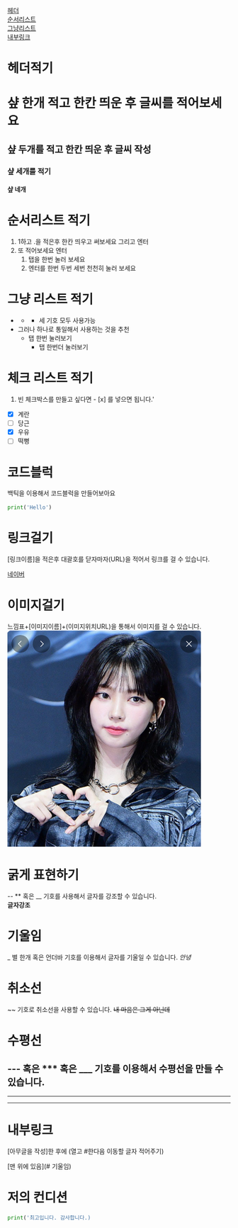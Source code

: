 [헤더](#헤더적기) <br>
[순서리스트](#순서리스트-적기)<br>
[그냥리스트](#그냥-리스트-적기) <br>
[내부링크](#내부링크) 



# 헤더적기
# 샾 한개 적고 한칸 띄운 후 글씨를 적어보세요
## 샾 두개를 적고 한칸 띄운 후 글씨 작성
### 샾 세개를 적기
#### 샾 네개

# 순서리스트 적기
1. 1하고 .을 적은후 한칸 띄우고 써보세요 그리고 엔터
2. 또 적어보세요 엔터
   1. 탭을 한번 눌러 보세요
   2. 엔터를 한번 두번 세번 천천히 눌러 보세요

# 그냥 리스트 적기
- * + 세 기호 모두 사용가능
- 그러나 하나로 통일해서 사용하는 것을 추천
  - 탭 한번 눌러보기
    - 탭 한번더 눌러보기

 # 체크 리스트 적기
 1. 빈 체크박스를 만들고 싶다면 - [x] 를 넣으면 됩니다.'

- [x] 계란
- [ ] 당근
- [x] 우유
- [ ] 떡뻥

# 코드블럭
백틱을 이용해서 코드블럭을 만들어보아요
```python
print('Hello')
```
# 링크걸기
[링크이름]을 적은후 대괄호를 닫자마자(URL)을 적어서 링크를 걸 수 있습니다.

[네이버](https://www.naver.com)


# 이미지걸기
느낌표+[이미지이름]+(이미지위치URL)을 통해서 이미지를 걸 수 있습니다.
![카리나](karina.png)

# 굵게 표현하기
-- ** 혹은 __ 기호를 사용해서 글자를 강조할 수 있습니다.
<br>
**글자강조**

# 기울임
_ 별 한개 혹은 언더바 기호를 이용해서 글자를 기울일 수 있습니다.
_안녕_

# 취소선
~~ 기호로 취소선을 사용할 수 있습니다.
~~내 마음은 그게 아닌데~~

# 수평선
--- 혹은 *** 혹은 ___ 기호를 이용해서 수평선을 만들 수 있습니다.
---
***
---

# 내부링크
[아무글을 작성]한 후에 (열고 #한다음 이동할 글자 적어주기)

[맨 위에 있음](# 기울임)


# 저의 컨디션
```python
print('최고입니다. 감사합니다.)
```
